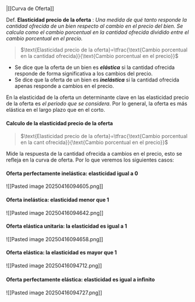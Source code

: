 |[[Curva de Oferta]]


Def. **Elasticidad precio de la oferta** : *Una medida de qué tanto responde la cantidad ofrecida de un bien respecto al cambio en el precio del bien. Se calcula como el cambio porcentual en la cantidad ofrecida dividido entre el cambio porcentual en el precio.*

>$\text{Elasticidad precio de la oferta}=\tfrac{\text{Cambio porcentual en la cantidad ofrecida}}{\text{Cambio porcentual en el precio}}$

+ Se dice que la oferta de un bien es ***elástica*** si la cantidad ofrecida responde de forma significativa a los cambios del precio.   
+ Se dice que la oferta de un bien es ***inelástica*** si la cantidad ofrecida apenas responde a cambios en el precio. 

En la elasticidad de la oferta un determinante clave en las elasticidad precio de la oferta es *el periodo que se considera*.
Por lo general, la oferta es más elástica en el largo plazo que en el corto.

#### Calculo de la elasticidad precio de la oferta

>$\text{Elasticidad precio de la oferta}=\tfrac{\text{Cambio porcentual en la cant ofrecida}}{\text{Cambio porcentual en el precio}}$

Mide la respuesta de la cantidad ofrecida a cambios en el precio, esto se refleja en la curva de oferta. Por lo que veremos los siguientes casos: 
#### Oferta perfectamente inelástica: elasticidad igual a 0

![[Pasted image 20250416094605.png]]
	

#### Oferta inelástica: elasticidad menor que 1

![[Pasted image 20250416094642.png]]

#### Oferta elástica unitaria: la elasticidad es igual a 1

![[Pasted image 20250416094658.png]]
#### Oferta elástica: la elasticidad es mayor que 1

![[Pasted image 20250416094712.png]]
#### Oferta perfectamente elástica: elasticidad es igual a inﬁnito
![[Pasted image 20250416094727.png]]
